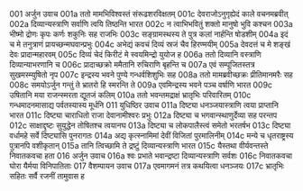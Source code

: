 001	अर्जुन उवाच
001a	ततो मामभिविश्वस्तं संरूढशरविक्षतम्
001c	देवराजोऽनुगृह्येदं काले वचनमब्रवीत्
002a	दिव्यान्यस्त्राणि सर्वाणि त्वयि तिष्ठन्ति भारत
002c	न त्वाभिभवितुं शक्तो मानुषो भुवि कश्चन
003a	भीष्मो द्रोणः कृपः कर्णः शकुनिः सह राजभिः
003c	सङ्ग्रामस्थस्य ते पुत्र कलां नार्हन्ति षोडशीम्
004a	इदं च मे तनुत्राणं प्रायच्छन्मघवान्प्रभुः
004c	अभेद्यं कवचं दिव्यं स्रजं चैव हिरण्मयीम्
005a	देवदत्तं च मे शङ्खं देवः प्रादान्महारवम्
005c	दिव्यं चेदं किरीटं मे स्वयमिन्द्रो युयोज ह
006a	ततो दिव्यानि वस्त्राणि दिव्यान्याभरणानि च
006c	प्रादाच्छक्रो ममैतानि रुचिराणि बृहन्ति च
007a	एवं सम्पूजितस्तत्र सुखमस्म्युषितो नृप
007c	इन्द्रस्य भवने पुण्ये गन्धर्वशिशुभिः सह
008a	ततो मामब्रवीच्छक्रः प्रीतिमानमरैः सह
008c	समयोऽर्जुन गन्तुं ते भ्रातरो हि स्मरन्ति ते
009a	एवमिन्द्रस्य भवने पञ्च वर्षाणि भारत
009c	उषितानि मया राजन्स्मरता द्यूतजं कलिम्
010a	ततो भवन्तमद्राक्षं भ्रातृभिः परिवारितम्
010c	गन्धमादनमासाद्य पर्वतस्यास्य मूर्धनि
011	युधिष्ठिर उवाच
011a	दिष्ट्या धनञ्जयास्त्राणि त्वया प्राप्तानि भारत
011c	दिष्ट्या चाराधितो राजा देवानामीश्वरः प्रभुः
012a	दिष्ट्या च भगवान्स्थाणुर्देव्या सह परन्तप
012c	साक्षाद्दृष्टः सुयुद्धेन तोषितश्च त्वयानघ
013a	दिष्ट्या च लोकपालैस्त्वं समेतो भरतर्षभ
013c	दिष्ट्या वर्धामहे सर्वे दिष्ट्यासि पुनरागतः
014a	अद्य कृत्स्नामिमां देवीं विजितां पुरमालिनीम्
014c	मन्ये च धृतराष्ट्रस्य पुत्रानपि वशीकृतान्
015a	तानि त्विच्छामि ते द्रष्टुं दिव्यान्यस्त्राणि भारत
015c	यैस्तथा वीर्यवन्तस्ते निवातकवचा हता
016	अर्जुन उवाच
016a	श्वः प्रभाते भवान्द्रष्टा दिव्यान्यस्त्राणि सर्वशः
016c	निवातकवचा घोरा यैर्मया विनिपातिताः
017	वैशम्पायन उवाच
017a	एवमागमनं तत्र कथयित्वा धनञ्जयः
017c	भ्रातृभिः सहितः सर्वै रजनीं तामुवास ह
